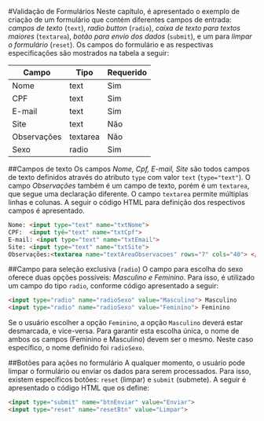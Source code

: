 #Validação de Formulários
Neste capítulo, é apresentado o exemplo de criação de um formulário que contém diferentes campos de entrada: *campos de texto* (`text`), *radio button* (`radio`), *caixa de texto para textos maiores* (`textarea`), *botão para envio dos dados* (`submit`), e um para *limpar o formulário* (`reset`). Os campos do formulário e as respectivas especificações são mostrados na tabela a seguir:

| Campo | Tipo | Requerido |
| -- | -- | -- |
| Nome | text | Sim |
| CPF | text | Sim |
| E-mail | text | Sim |
| Site | text | Não |
| Observações | textarea | Não |
| Sexo | radio | Sim |

##Campos de texto
Os campos *Nome, Cpf, E-mail, Site* são todos campos de texto definidos através do atributo `type` com valor `text` (`type="text"`). O campo *Observações* também é um campo de texto, porém é um `textarea`, que segue uma declaração diferente. O campo `textarea` permite múltiplas linhas e colunas. A seguir o código HTML para definição dos respectivos campos é apresentado.
```html
Nome: <input type="text" name="txtNome">
CPF:  <input tyé="text" name="txtCpf">
E-mail: <input type="text" name="txtEmail">
Site: <input type="text" name="txtSite">
Observações:<textarea name="textAreaObservacoes" rows="7" cols="40"> </textarea>
```
##Campo para seleção exclusiva (`radio`)
O campo para escolha do sexo oferece duas opções possíveis: *Masculino e Feminino*. Para isso, é utilizado um campo do tipo `radio`, conforme código apresentado a seguir:
```html
<input type="radio" name="radioSexo" value="Masculino"> Masculino
<input type="radio" name="radioSexo" value="Feminino"> Feminino
```
Se o usuário escolher a opção `Feminino`, a opção `Masculino` deverá estar desmarcada, e vice-versa. Para garantir esta escolha única, o nome de ambos os campos (Feminino e Masculino) devem ser o mesmo. Neste caso específico, o nome definido foi `radioSexo`.

##Botões para ações no formulário
A qualquer momento, o usuário pode limpar o formulário ou enviar os dados para serem processados. Para isso, existem específicos botões: `reset` (limpar) e `submit` (submete). A seguir é apresentado o código HTML que os define:

```html
<input type="submit" name="btnEnviar" value="Enviar">
<input type="reset" name="resetBtn" value="Limpar">
```
